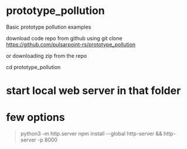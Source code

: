 # prototype_pollution
Basic prototype pollution examples 

download code repo from github using 
git clone https://github.com/pulsarpoint-rs/prototype_pollution

or downloading zip from the repo

cd prototype_pollution
# start local web server in that folder 
# few options 

> python3 -m http.server
> npm install --global http-server && http-server -p 8000

